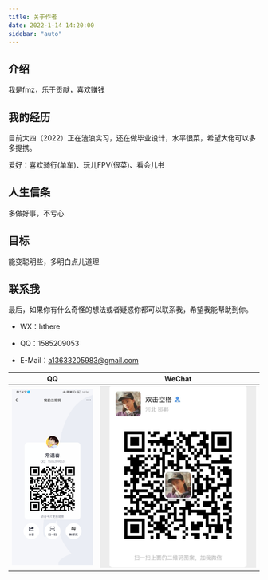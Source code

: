 ```yaml
---
title: 关于作者
date: 2022-1-14 14:20:00
sidebar: "auto"
---
```


<!-- more -->

## 介绍

我是fmz，乐于贡献，喜欢赚钱

## 我的经历
目前大四（2022）正在渣浪实习，还在做毕业设计，水平很菜，希望大佬可以多多提携。

爱好：喜欢骑行(单车)、玩儿FPV(很菜)、看会儿书

## 人生信条

多做好事，不亏心

## 目标

能变聪明些，多明白点儿道理

## 联系我
最后，如果你有什么奇怪的想法或者疑惑你都可以联系我，希望我能帮助到你。

- WX：hthere

- QQ：1585209053

- E-Mail：a13633205983@gmail.com

|QQ|WeChat|
|--|--|
|![QQ](/images/qq.jpg)|![wx](/images/wx.jpg)|